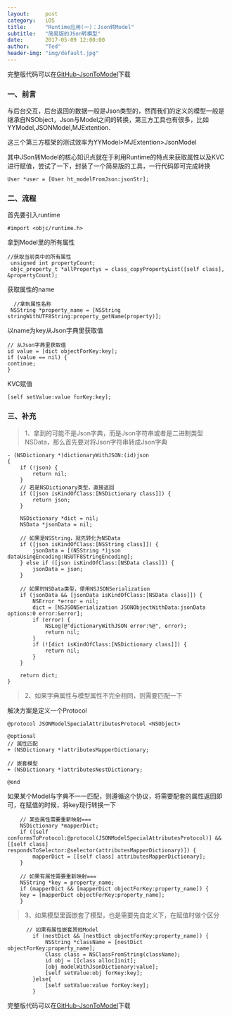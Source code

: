```yaml
---
layout:     post
category:   iOS
title:      "Runtime应用(一)：Json转Model"
subtitle:   "简易版的JSon转模型"
date:       2017-05-09 12:00:00
author:     "Ted"
header-img: "img/default.jpg"
---
```


完整版代码可以在[GitHub-JsonToModel](https://github.com/helloted/JsonToModel)下载

### 一、前言

与后台交互，后台返回的数据一般是Json类型的，然而我们的定义的模型一般是继承自NSObject，Json与Model之间的转换，第三方工具也有很多，比如YYModel,JSONModel,MJExtention.

这三个第三方框架的测试效率为YYModel>MJExtention>JsonModel

其中JSon转Model的核心知识点就在于利用Runtime的特点来获取属性以及KVC进行赋值，尝试了一下，封装了一个简易版的工具，一行代码即可完成转换

```
User *user = [User ht_modelFromJson:jsonStr];
```

### 二、流程

首先要引入runtime

```
#import <objc/runtime.h>
```

拿到Model里的所有属性

```
//获取当前类中的所有属性
 unsigned int propertyCount;
 objc_property_t *allPropertys = class_copyPropertyList([self class], &propertyCount);
```

获取属性的name

```
  //拿到属性名称
 NSString *property_name = [NSString stringWithUTF8String:property_getName(property)];
```

以name为key从Json字典里获取值

```
// 从Json字典里获取值
id value = [dict objectForKey:key];
if (value == nil) {
continue;
}
```

KVC赋值

```
[self setValue:value forKey:key];
```

### 三、补充

> 1、拿到的可能不是Json字典，而是Json字符串或者是二进制类型NSData，那么首先要对将Json字符串转成Json字典

```
- (NSDictionary *)dictionaryWithJSON:(id)json
{
    if (!json) {
        return nil;
    }
    // 若是NSDictionary类型，直接返回
    if ([json isKindOfClass:[NSDictionary class]]) {
        return json;
    }
    
    NSDictionary *dict = nil;
    NSData *jsonData = nil;
    
    // 如果是NSString，就先转化为NSData
    if ([json isKindOfClass:[NSString class]]) {
        jsonData = [(NSString *)json dataUsingEncoding:NSUTF8StringEncoding];
    } else if ([json isKindOfClass:[NSData class]]) {
        jsonData = json;
    }
    
    // 如果时NSData类型，使用NSJSONSerialization
    if (jsonData && [jsonData isKindOfClass:[NSData class]]) {
        NSError *error = nil;
        dict = [NSJSONSerialization JSONObjectWithData:jsonData options:0 error:&error];
        if (error) {
            NSLog(@"dictionaryWithJSON error:%@", error);
            return nil;
        }
        if (![dict isKindOfClass:[NSDictionary class]]) {
            return nil;
        }
    }
    
    return dict;
}
```

> 2、如果字典属性与模型属性不完全相同，则需要匹配一下

解决方案是定义一个Protocol

```
@protocol JSONModelSpecialAttributesProtocol <NSObject>

@optional
// 属性匹配
+ (NSDictionary *)attributesMapperDictionary;

// 嵌套模型
+ (NSDictionary *)attributesNestDictionary;

@end
```

如果某个Model与字典不一一匹配，则遵循这个协议，将需要配套的属性返回即可，在赋值的时候，将key现行转换一下

```
    // 某些属性需要重新映射===
    NSDictionary *mapperDict;
    if ([self conformsToProtocol:@protocol(JSONModelSpecialAttributesProtocol)] && [[self class] respondsToSelector:@selector(attributesMapperDictionary)]) {
        mapperDict = [[self class] attributesMapperDictionary];
    }
    
    // 如果有属性需要重新映射===
    NSString *key = property_name;
    if (mapperDict && [mapperDict objectForKey:property_name]) {
    key = [mapperDict objectForKey:property_name];
    }
```

> 3、如果模型里面嵌套了模型，也是需要先自定义下，在赋值时做个区分

```
      // 如果有属性嵌套其他Model
        if (nestDict && [nestDict objectForKey:property_name]) {
            NSString *className = [nestDict objectForKey:property_name];
            Class class = NSClassFromString(className);
            id obj = [[class alloc]init];
            [obj modelWithJsonDictionary:value];
            [self setValue:obj forKey:key];
        }else{
            [self setValue:value forKey:key];
        }
```

完整版代码可以在[GitHub-JsonToModel](https://github.com/helloted/JsonToModel)下载


